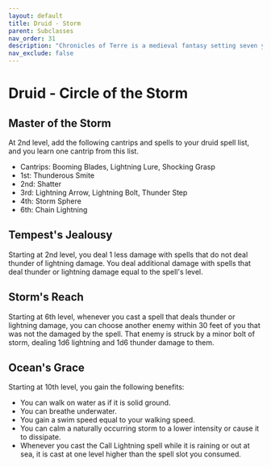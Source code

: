 ```yaml
---
layout: default
title: Druid - Storm
parent: Subclasses
nav_order: 31
description: "Chronicles of Terre is a medieval fantasy setting seven years in the writing, currently for dungeons & dragons 5th edition."
nav_exclude: false
---
```


# Druid - Circle of the Storm

## Master of the Storm

At 2nd level, add the following cantrips and spells to your druid spell list, and you learn one cantrip from this list.
- Cantrips: Booming Blades, Lightning Lure, Shocking Grasp
- 1st: Thunderous Smite
- 2nd: Shatter
- 3rd: Lightning Arrow, Lightning Bolt, Thunder Step
- 4th: Storm Sphere
- 6th: Chain Lightning

## Tempest's Jealousy

Starting at 2nd level, you deal 1 less damage with spells that do not deal thunder of lightning damage. You deal additional damage with spells that deal thunder or lightning damage equal to the spell's level.

## Storm's Reach

Starting at 6th level, whenever you cast a spell that deals thunder or lightning damage, you can choose another enemy within 30 feet of you that was not the damaged by the spell. That enemy is struck by a minor bolt of storm, dealing 1d6 lightning and 1d6 thunder damage to them. 

## Ocean's Grace

Starting at 10th level, you gain the following benefits:
- You can walk on water as if it is solid ground.
- You can breathe underwater.
- You gain a swim speed equal to your walking speed.
- You can calm a naturally occurring storm to a lower intensity or cause it to dissipate.
- Whenever you cast the Call Lightning spell while it is raining or out at sea, it is cast at one level higher than the spell slot you consumed.